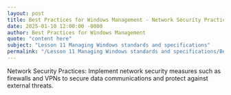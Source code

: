 ```yaml
---
layout: post
title: Best Practices for Windows Management - Network Security Practices
date: 2025-01-10 12:00:00 -0000
author: Best Practices for Windows Management
quote: "content here"
subject: "Lesson 11 Managing Windows standards and specifications"
permalink: "/Lesson 11 Managing Windows standards and specifications/Best Practices for Windows Management/Best Practices for Windows Management - Network Security Practices"
---
```


Network Security Practices: Implement network security measures such as firewalls and VPNs to secure data communications and protect against external threats.

